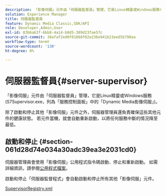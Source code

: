 ```yaml
---
description: 「影像伺服」元件由「伺服器監督員」管理，它是Linux精靈或Windows服務(S7Supervisor.exe，列為「服務控制面板」中的「Dynamic Media影像伺服」)。
solution: Experience Manager
title: 伺服器監督員
feature: Dynamic Media Classic,SDK/API
role: Developer,Admin,User
exl-id: 83b6a63f-6bb8-4a14-b8d5-389d23fae57c
source-git-commit: 38afaf2ed0f01868f02e236e941b23eed5b790aa
workflow-type: tm+mt
source-wordcount: '138'
ht-degree: 0%

---
```


# 伺服器監督員{#server-supervisor}

「影像伺服」元件由「伺服器監督員」管理，它是Linux精靈或Windows服務(S7Supervisor.exe，列為「服務控制面板」中的「Dynamic Media影像伺服」)。

除了啟動和停止其他「影像伺服」元件之外，伺服器管理員還負責確保這些其他元件的健康狀態。 若元件當機，就會自動重新啟動，以將任何服務中斷的情況降至最低。

## 啟動和停止 {#section-061d28d74e034a30adc39ea3e2031cd0}

伺服器管理員會使用「影像伺服」公用程式指令碼啟動、停止和重新啟動。 如需詳細資訊，請參閱[公用程式檔案](../../../is-api/is-utils/utilities/c-location-of-utilities.md#concept-bae61e53344449af978502cac6be8b5f)。

啟動和停止「伺服器監督程式」會自動啟動和停止所有其他「影像伺服」元件。

[SupervisorRegistry.xml](../../../is-api/image-serving-api-ref/c-configuration-and-administration/r-server-configuration-files/r-supervisorregistry.md#reference-b55f37a7a7a044d19c1722f5130906c6)
